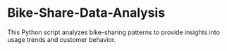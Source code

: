 # Bike-Share-Data-Analysis
This Python script analyzes bike-sharing patterns to provide insights into usage trends and customer behavior.
